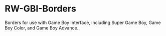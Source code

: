 # RW-GBI-Borders
Borders for use with Game Boy Interface, including Super Game Boy, Game Boy Color, and Game Boy Advance.
